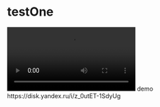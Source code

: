 # testOne

<video>
 <source src="https://disk.yandex.ru/i/z_0utET-1SdyUg">
</video>
demo
https://disk.yandex.ru/i/z_0utET-1SdyUg

